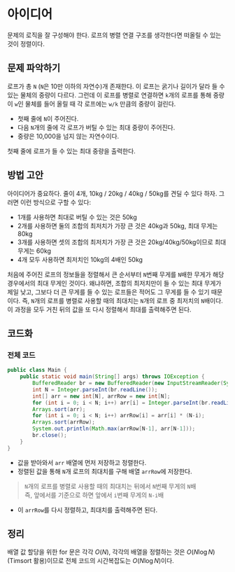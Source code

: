 # 아이디어
문제의 로직을 잘 구성해야 한다. 로프의 병렬 연결 구조를 생각한다면 떠올릴 수 있는 것이 정렬이다.

## 문제 파악하기
로프가 총 `N` (`N`은 10만 이하의 자연수)개 존재한다. 이 로프는 굵기나 길이가 달라 들 수 있는 물체의 중량이 다르다. 그런데 이 로프를 병렬로 연결하면 `k`개의 로프를 통해 중량이 `w`인 물체를 들어 올릴 때 각 로프에는 `w/k` 만큼의 중량이 걸린다.

- 첫째 줄에 `N`이 주어진다.
- 다음 `N`개의 줄에 각 로프가 버틸 수 있는 최대 중량이 주어진다.
- 중량은 10,000을 넘지 않는 자연수이다.

첫째 줄에 로프가 들 수 있는 최대 중량을 출력한다.

## 방법 고안
아이디어가 중요하다. 줄이 4개, 10kg / 20kg / 40kg / 50kg를 견딜 수 있다 하자. 그러면 이런 방식으로 구할 수 있다:
- 1개를 사용하면 최대로 버틸 수 있는 것은 50kg
- 2개를 사용하면 둘의 조합의 최저치가 가장 큰 것은 40kg과 50kg, 최대 무게는 80kg
- 3개를 사용하면 셋의 조합의 최저치가 가장 큰 것은 20kg/40kg/50kg이므로 최대 무게는 60kg
- 4개 모두 사용하면 최저치인 10kg의 4배인 50kg

처음에 주어진 로프의 정보들을 정렬해서 큰 순서부터 `N`번째 무게를 `N`배한 무게가 해당 경우에서의 최대 무게인 것이다. 왜냐하면, 조합의 최저치만이 들 수 있는 최대 무게가 제일 낮고, 그보다 더 큰 무게를 들 수 있는 로프들은 적어도 그 무게를 들 수 있기 때문이다. 즉, `N`개의 로프를 병렬로 사용할 때의 최대치는 `N`개의 로프 중 최저치의 `N`배이다. 이 과정을 모두 거친 뒤의 값을 또 다시 정렬해서 최대를 출력해주면 된다.

## 코드화
### 전체 코드
```JAVA
public class Main {
    public static void main(String[] args) throws IOException {
        BufferedReader br = new BufferedReader(new InputStreamReader(System.in));
        int N = Integer.parseInt(br.readLine());
        int[] arr = new int[N], arrRow = new int[N];
        for (int i = 0; i < N; i++) arr[i] = Integer.parseInt(br.readLine());
        Arrays.sort(arr);
        for (int i = 0; i < N; i++) arrRow[i] = arr[i] * (N-i);
        Arrays.sort(arrRow);
        System.out.println(Math.max(arrRow[N-1], arr[N-1]));
        br.close();
    }
}
```

- 값을 받아와서 `arr` 배열에 먼저 저장하고 정렬한다.
- 정렬된 값을  통해 `N`개 로프의 최대치를 구해 배열 `arrRow`에 저장한다.

> `N`개의 로프를 병렬로 사용할 때의 최대치는 뒤에서 `N`번째 무게의 `N`배   
> 즉, 앞에서를 기준으로 하면 앞에서 `i`번째 무게의 `N-i`배

- 이 `arrRow`를 다시 정렬하고, 최대치를 출력해주면 된다.

## 정리
배열 값 할당을 위한 for 문은 각각 $O(N)$, 각각의 배열을 정렬하는 것은 $O(N \log{N})$ (Timsort 활용)이므로 전체 코드의 시간복잡도는 $O(N \log{N})$이다.

